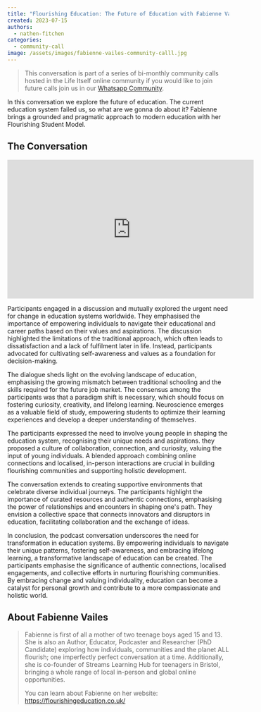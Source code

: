 ```yaml
---
title: "Flourishing Education: The Future of Education with Fabienne Vailes"
created: 2023-07-15
authors: 
  - nathen-fitchen
categories: 
  - community-call
image: /assets/images/fabienne-vailes-community-calll.jpg
---
```

>This conversation is part of a series of bi-monthly community calls hosted in the Life Itself online community if you would like to join future calls join us in our [Whatsapp Community](https://chat.whatsapp.com/JNJCTZugNQn1fq89xbHtfA).

In this conversation we explore the future of education. The current education system failed us, so what are we gonna do about it? Fabienne brings a grounded and pragmatic approach to modern education with her Flourishing Student Model. 

## The Conversation

<iframe width="560" height="315" src="https://www.youtube.com/embed/ch7IfxvA9Tk" title="YouTube video player" frameborder="0" allow="accelerometer; autoplay; clipboard-write; encrypted-media; gyroscope; picture-in-picture; web-share" allowfullscreen></iframe>

Participants engaged in a discussion and mutually explored the urgent need for change in education systems worldwide. They emphasised the importance of empowering individuals to navigate their educational and career paths based on their values and aspirations. The discussion highlighted the limitations of the traditional approach, which often leads to dissatisfaction and a lack of fulfilment later in life. Instead, participants advocated for cultivating self-awareness and values as a foundation for decision-making.

The dialogue sheds light on the evolving landscape of education, emphasising the growing mismatch between traditional schooling and the skills required for the future job market. The consensus among the participants was that a paradigm shift is necessary, which should focus on fostering curiosity, creativity, and lifelong learning. Neuroscience emerges as a valuable field of study, empowering students to optimize their learning experiences and develop a deeper understanding of themselves.  

The participants expressed the need to involve young people in shaping the education system, recognising their unique needs and aspirations. they proposed a culture of collaboration, connection, and curiosity, valuing the input of young individuals. A blended approach combining online connections and localised, in-person interactions are crucial in building flourishing communities and supporting holistic development.

The conversation extends to creating supportive environments that celebrate diverse individual journeys. The participants highlight the importance of curated resources and authentic connections, emphasising the power of relationships and encounters in shaping one's path. They envision a collective space that connects innovators and disruptors in education, facilitating collaboration and the exchange of ideas.

In conclusion, the podcast conversation underscores the need for transformation in education systems. By empowering individuals to navigate their unique patterns, fostering self-awareness, and embracing lifelong learning, a transformative landscape of education can be created. The participants emphasise the significance of authentic connections, localised engagements, and collective efforts in nurturing flourishing communities. By embracing change and valuing individuality, education can become a catalyst for personal growth and contribute to a more compassionate and holistic world.

## About Fabienne Vailes

>Fabienne is first of all a mother of two teenage boys aged 15 and 13. She is also an Author, Educator, Podcaster and Researcher (PhD Candidate) exploring how individuals, communities and the planet ALL flourish; one imperfectly perfect conversation at a time. Additionally, she is co-founder of Streams Learning Hub for teenagers in Bristol, bringing a whole range of local in-person and global online opportunities.
>
>You can learn about Fabienne on her website: https://flourishingeducation.co.uk/ 


